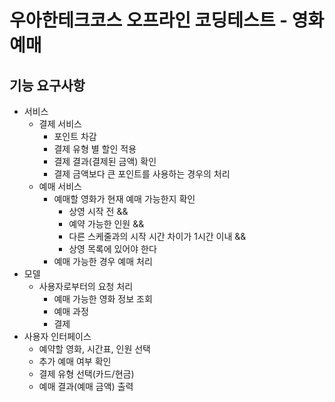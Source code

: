 # 우아한테크코스 오프라인 코딩테스트 - 영화 예매

## 기능 요구사항

* 서비스
    * 결제 서비스
        * 포인트 차감
        * 결제 유형 별 할인 적용
        * 결제 결과(결제된 금액) 확인
        * 결제 금액보다 큰 포인트를 사용하는 경우의 처리
    * 예매 서비스
        * 예매할 영화가 현재 예매 가능한지 확인
            * 상영 시작 전 &&
            * 예약 가능한 인원 &&
            * 다른 스케줄과의 시작 시간 차이가 1시간 이내 &&
            * 상영 목록에 있어야 한다
        * 예매 가능한 경우 예매 처리
* 모델
    * 사용자로부터의 요청 처리
        * 예매 가능한 영화 정보 조회
        * 예매 과정
        * 결제
* 사용자 인터페이스
    * 예약할 영화, 시간표, 인원 선택
    * 추가 예매 여부 확인
    * 결제 유형 선택(카드/현금)
    * 예매 결과(예매 금액) 출력